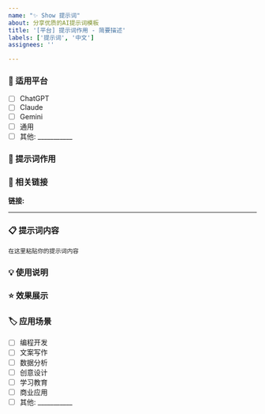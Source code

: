```yaml
---
name: "✨ Show 提示词"
about: 分享优质的AI提示词模板
title: '[平台] 提示词作用 - 简要描述'
labels: ['提示词', '中文']
assignees: ''

---
```


### 🤖 适用平台
- [ ] ChatGPT
- [ ] Claude
- [ ] Gemini
- [ ] 通用
- [ ] 其他: ___________

### 🎯 提示词作用
<!-- 简要描述这个提示词的用途和效果 -->


### 🔗 相关链接
<!-- 如果有相关的聊天记录或演示链接，请提供 -->
**链接:** 

---

### 📋 提示词内容
<!-- 请在下方代码块中粘贴完整的提示词 -->

```
在这里粘贴你的提示词内容
```

### 💡 使用说明
<!-- 说明如何使用这个提示词，有什么注意事项 -->


### ⭐ 效果展示
<!-- 可以展示使用这个提示词的效果截图或示例输出 -->


### 🏷️ 应用场景
<!-- 为这个提示词添加相关标签，方便分类查找 -->
- [ ] 编程开发
- [ ] 文案写作
- [ ] 数据分析
- [ ] 创意设计
- [ ] 学习教育
- [ ] 商业应用
- [ ] 其他: ___________
